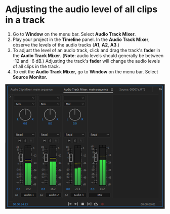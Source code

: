 # Adjusting the audio level of all clips in a track

1. Go to **Window** on the menu bar. Select **Audio Track Mixer**.
2. Play your project in the **Timeline** panel. In the **Audio Track Mixer**, observe the levels of the audio tracks (**A1**, **A2**, **A3**.)
3. To adjust the level of an audio track, click and drag the track's **fader** in the **Audio Track Mixer**. (**Note**: audio levels should generally be between -12 and -6 dB.) Adjusting the track's **fader** will change the audio levels of all clips in the track.
4. To exit the **Audio Track Mixer**, go to **Window** on the menu bar. Select **Source Monitor.**

![Adjusting audio with Audio Track Mixer.](../.gitbook/assets/audio-track-mixer.PNG)

